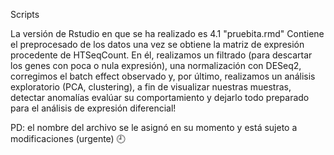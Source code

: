 Scripts  

La versión de Rstudio en que se ha realizado es 4.1
"pruebita.rmd" Contiene el preprocesado de los datos una vez se obtiene la matriz de expresión procedente de HTSeqCount. En él, realizamos un filtrado (para descartar los genes con poca o nula expresión), una normalización con DESeq2, corregimos el batch effect observado y, por último, realizamos un análisis exploratorio (PCA, clustering), a fin de visualizar nuestras muestras, detectar anomalías evalúar su comportamiento y dejarlo todo preparado para el análisis de expresión diferencial!

PD: el nombre del archivo se le asignó en su momento y está sujeto a modificaciones (urgente) 🕘 
